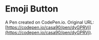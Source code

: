# Emoji Button

A Pen created on CodePen.io. Original URL: [https://codepen.io/casa90/pen/dyGPRVj](https://codepen.io/casa90/pen/dyGPRVj).


